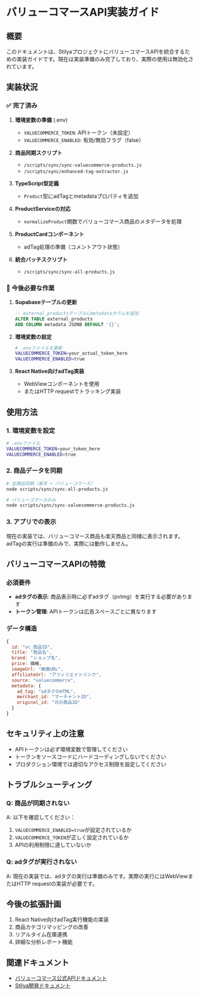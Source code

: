 # バリューコマースAPI実装ガイド

## 概要
このドキュメントは、StilyaプロジェクトにバリューコマースAPIを統合するための実装ガイドです。現在は実装準備のみ完了しており、実際の使用は無効化されています。

## 実装状況

### ✅ 完了済み
1. **環境変数の準備** (.env)
   - `VALUECOMMERCE_TOKEN`: APIトークン（未設定）
   - `VALUECOMMERCE_ENABLED`: 有効/無効フラグ（false）

2. **商品同期スクリプト**
   - `/scripts/sync/sync-valuecommerce-products.js`
   - `/scripts/sync/enhanced-tag-extractor.js`

3. **TypeScript型定義**
   - `Product`型にadTagとmetadataプロパティを追加

4. **ProductServiceの対応**
   - `normalizeProduct`関数でバリューコマース商品のメタデータを処理

5. **ProductCardコンポーネント**
   - adTag処理の準備（コメントアウト状態）

6. **統合バッチスクリプト**
   - `/scripts/sync/sync-all-products.js`

### 🔧 今後必要な作業

1. **Supabaseテーブルの更新**
   ```sql
   -- external_productsテーブルにmetadataカラムを追加
   ALTER TABLE external_products 
   ADD COLUMN metadata JSONB DEFAULT '{}';
   ```

2. **環境変数の設定**
   ```bash
   # .envファイルを更新
   VALUECOMMERCE_TOKEN=your_actual_token_here
   VALUECOMMERCE_ENABLED=true
   ```

3. **React Native向けadTag実装**
   - WebViewコンポーネントを使用
   - またはHTTP requestでトラッキング実装

## 使用方法

### 1. 環境変数を設定
```bash
# .envファイル
VALUECOMMERCE_TOKEN=your_token_here
VALUECOMMERCE_ENABLED=true
```

### 2. 商品データを同期
```bash
# 全商品同期（楽天 + バリューコマース）
node scripts/sync/sync-all-products.js

# バリューコマースのみ
node scripts/sync/sync-valuecommerce-products.js
```

### 3. アプリでの表示
現在の実装では、バリューコマース商品も楽天商品と同様に表示されます。adTagの実行は準備のみで、実際には動作しません。

## バリューコマースAPIの特徴

### 必須要件
- **adタグの表示**: 商品表示時に必ずadタグ（pvImg）を実行する必要があります
- **トークン管理**: APIトークンは広告スペースごとに異なります

### データ構造
```javascript
{
  id: "vc_商品ID",
  title: "商品名",
  brand: "ショップ名",
  price: 価格,
  imageUrl: "画像URL",
  affiliateUrl: "アフィリエイトリンク",
  source: "valuecommerce",
  metadata: {
    ad_tag: "adタグのHTML",
    merchant_id: "マーチャントID",
    original_id: "元の商品ID"
  }
}
```

## セキュリティ上の注意
- APIトークンは必ず環境変数で管理してください
- トークンをソースコードにハードコーディングしないでください
- プロダクション環境では適切なアクセス制限を設定してください

## トラブルシューティング

### Q: 商品が同期されない
A: 以下を確認してください：
1. `VALUECOMMERCE_ENABLED=true`が設定されているか
2. `VALUECOMMERCE_TOKEN`が正しく設定されているか
3. APIの利用制限に達していないか

### Q: adタグが実行されない
A: 現在の実装では、adタグの実行は準備のみです。実際の実行にはWebViewまたはHTTP requestの実装が必要です。

## 今後の拡張計画
1. React Native向けadTag実行機能の実装
2. 商品カテゴリマッピングの改善
3. リアルタイム在庫連携
4. 詳細な分析レポート機能

## 関連ドキュメント
- [バリューコマース公式APIドキュメント](https://pub-docs.valuecommerce.ne.jp/)
- [Stilya開発ドキュメント](../README.md)
